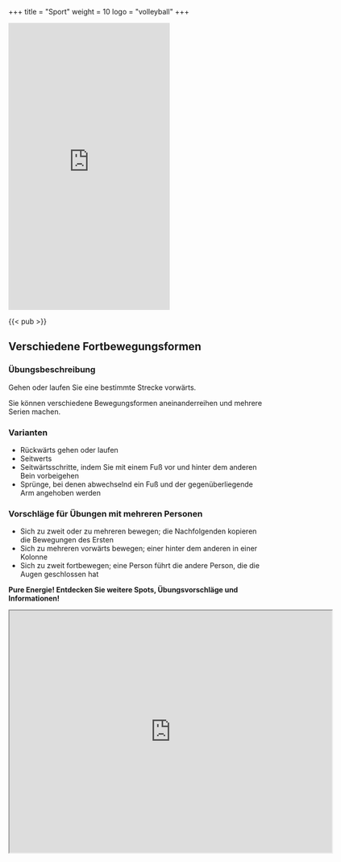 +++
title = "Sport"
weight = 10
logo = "volleyball"
+++

<iframe src="https://player.vimeo.com/video/829046971?h=04718bb906" width="320" height="569" frameborder="0" allow="autoplay; fullscreen; picture-in-picture" allowfullscreen></iframe>

{{< pub >}}

## Verschiedene Fortbewegungsformen

### Übungsbeschreibung

Gehen oder laufen Sie eine bestimmte Strecke vorwärts.

Sie können verschiedene Bewegungsformen aneinanderreihen und mehrere Serien machen.

### Varianten

- Rückwärts gehen oder laufen
- Seitwerts
- Seitwärtsschritte, indem Sie mit einem Fuß vor und hinter dem anderen Bein vorbeigehen
- Sprünge, bei denen abwechselnd ein Fuß und der gegenüberliegende Arm angehoben werden

### Vorschläge für Übungen mit mehreren Personen

- Sich zu zweit oder zu mehreren bewegen; die Nachfolgenden kopieren die Bewegungen des Ersten
- Sich zu mehreren vorwärts bewegen; einer hinter dem anderen in einer Kolonne
- Sich zu zweit fortbewegen; eine Person führt die andere Person, die die Augen geschlossen hat

**Pure Energie! Entdecken Sie weitere Spots, Übungsvorschläge und Informationen!**

<iframe src="https://www.google.com/maps/d/embed?mid=1Y_MayqIs4MeIanE94d3WpBzvxOd55Cg&ehbc=2E312F" width="640" height="480"></iframe>